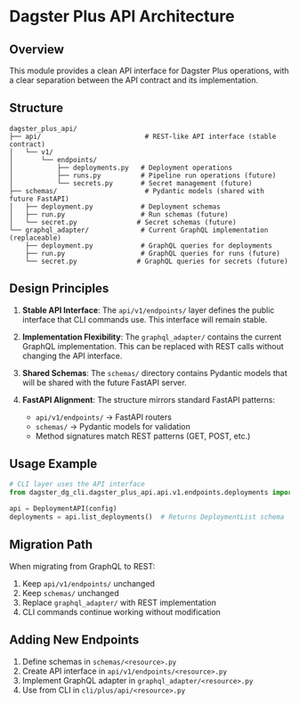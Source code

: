# Dagster Plus API Architecture

## Overview

This module provides a clean API interface for Dagster Plus operations, with a clear separation between the API contract and its implementation.

## Structure

```
dagster_plus_api/
├── api/                          # REST-like API interface (stable contract)
│   └── v1/
│       └── endpoints/
│           ├── deployments.py   # Deployment operations
│           ├── runs.py          # Pipeline run operations (future)
│           └── secrets.py       # Secret management (future)
├── schemas/                      # Pydantic models (shared with future FastAPI)
│   ├── deployment.py            # Deployment schemas
│   ├── run.py                   # Run schemas (future)
│   └── secret.py               # Secret schemas (future)
└── graphql_adapter/             # Current GraphQL implementation (replaceable)
    ├── deployment.py            # GraphQL queries for deployments
    ├── run.py                   # GraphQL queries for runs (future)
    └── secret.py               # GraphQL queries for secrets (future)
```

## Design Principles

1. **Stable API Interface**: The `api/v1/endpoints/` layer defines the public interface that CLI commands use. This interface will remain stable.

2. **Implementation Flexibility**: The `graphql_adapter/` contains the current GraphQL implementation. This can be replaced with REST calls without changing the API interface.

3. **Shared Schemas**: The `schemas/` directory contains Pydantic models that will be shared with the future FastAPI server.

4. **FastAPI Alignment**: The structure mirrors standard FastAPI patterns:
   - `api/v1/endpoints/` → FastAPI routers
   - `schemas/` → Pydantic models for validation
   - Method signatures match REST patterns (GET, POST, etc.)

## Usage Example

```python
# CLI layer uses the API interface
from dagster_dg_cli.dagster_plus_api.api.v1.endpoints.deployments import DeploymentAPI

api = DeploymentAPI(config)
deployments = api.list_deployments()  # Returns DeploymentList schema
```

## Migration Path

When migrating from GraphQL to REST:

1. Keep `api/v1/endpoints/` unchanged
2. Keep `schemas/` unchanged
3. Replace `graphql_adapter/` with REST implementation
4. CLI commands continue working without modification

## Adding New Endpoints

1. Define schemas in `schemas/<resource>.py`
2. Create API interface in `api/v1/endpoints/<resource>.py`
3. Implement GraphQL adapter in `graphql_adapter/<resource>.py`
4. Use from CLI in `cli/plus/api/<resource>.py`
